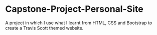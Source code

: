 # Capstone-Project-Personal-Site
A project in which I use what I learnt from HTML, CSS and Bootstrap to create a Travis Scott themed website. 
